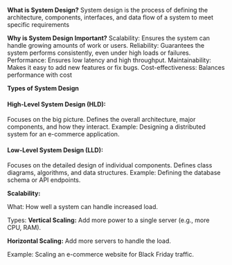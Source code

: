 **What is System Design?**
System design is the process of defining the architecture, components, interfaces, and data flow of a system to meet specific requirements

**Why is System Design Important?**
Scalability: Ensures the system can handle growing amounts of work or users.
Reliability: Guarantees the system performs consistently, even under high loads or failures.
Performance: Ensures low latency and high throughput.
Maintainability: Makes it easy to add new features or fix bugs.
Cost-effectiveness: Balances performance with cost

**Types of System Design**

#### High-Level System Design (HLD):

Focuses on the big picture.
Defines the overall architecture, major components, and how they interact.
Example: Designing a distributed system for an e-commerce application.

#### Low-Level System Design (LLD):

Focuses on the detailed design of individual components.
Defines class diagrams, algorithms, and data structures.
Example: Defining the database schema or API endpoints.

**Scalability:**

What: How well a system can handle increased load.

Types:
**Vertical Scaling:** Add more power to a single server (e.g., more CPU, RAM).

**Horizontal Scaling:** Add more servers to handle the load.

Example: Scaling an e-commerce website for Black Friday traffic.